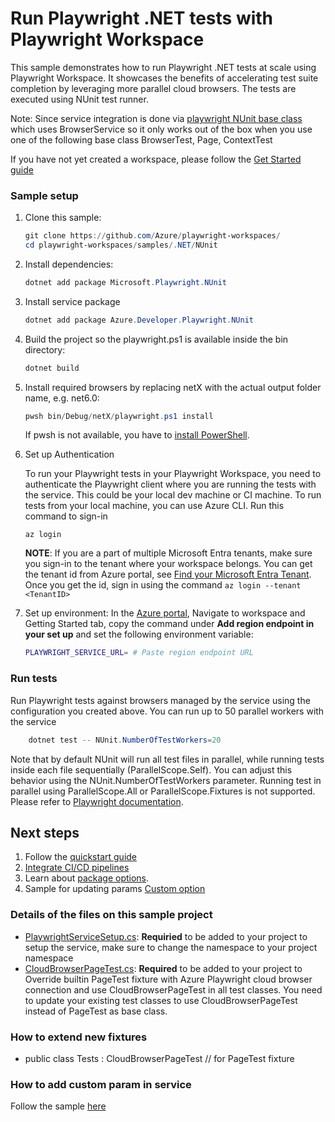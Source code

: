 # Run Playwright .NET tests with Playwright Workspace 

This sample demonstrates how to run Playwright .NET tests at scale using Playwright Workspace. It showcases the benefits of accelerating test suite completion by leveraging more parallel cloud browsers. The tests are executed using NUnit test runner.

Note: Since service integration is done via [playwright NUnit base class](https://playwright.dev/dotnet/docs/test-runners) which uses BrowserService so it only works out of the box when you use one of the following base class BrowserTest, Page, ContextTest

If you have not yet created a workspace, please follow the [Get Started guide](../../../README.md#get-started)

### Sample setup
1. Clone this sample:
    ```powershell
    git clone https://github.com/Azure/playwright-workspaces/
    cd playwright-workspaces/samples/.NET/NUnit
    ```

1. Install dependencies:
    ```powershell
    dotnet add package Microsoft.Playwright.NUnit
    ```
1. Install service package
   ```powershell
   dotnet add package Azure.Developer.Playwright.NUnit
   ```
   
1. Build the project so the playwright.ps1 is available inside the bin directory:
    ```powershell
    dotnet build
    ```

1. Install required browsers by replacing netX with the actual output folder name, e.g. net6.0:

    ```powershell
    pwsh bin/Debug/netX/playwright.ps1 install
    ```

    If pwsh is not available, you have to [install PowerShell](https://docs.microsoft.com/powershell/scripting/install/installing-powershell).

1. Set up Authentication 

    To run your Playwright tests in your Playwright Workspace, you need to authenticate the Playwright client where you are running the tests with the service. This could be your local dev machine or CI machine. To run tests from your local machine, you can use Azure CLI. Run this command to sign-in 
    
    ```CLI
    az login
    ```
    **NOTE**: If you are a part of multiple Microsoft Entra tenants, make sure you sign-in to the tenant where your workspace belongs. You can get the tenant id from Azure portal, see [Find your Microsoft Entra Tenant](https://learn.microsoft.com/en-us/azure/azure-portal/get-subscription-tenant-id#find-your-microsoft-entra-tenant). Once you get the id, sign in using the command `az login --tenant <TenantID>`

1. Set up environment: 
   In the [Azure portal](https://portal.azure.com), Navigate to workspace and Getting Started tab, copy the command under **Add region endpoint in your set up** and set the following environment variable:

   ```bash
   PLAYWRIGHT_SERVICE_URL= # Paste region endpoint URL
    ```
   
### Run tests

Run Playwright tests against browsers managed by the service using the configuration you created above. You can run up to 50 parallel workers with the service
```powershell
    dotnet test -- NUnit.NumberOfTestWorkers=20
```
Note that by default NUnit will run all test files in parallel, while running tests inside each file sequentially (ParallelScope.Self). You can adjust this behavior using the NUnit.NumberOfTestWorkers parameter. Running test in parallel using ParallelScope.All or ParallelScope.Fixtures is not supported. Please refer to [Playwright documentation](https://playwright.dev/dotnet/docs/test-runners#running-nunit-tests-in-parallel). 

   
## Next steps
1. Follow the [quickstart guide](TBD)
2. [Integrate CI/CD pipelines](TBD)
3. Learn about [package options](TBD).
4. Sample for updating params [Custom option](https://github.com/Azure/azure-sdk-for-net/blob/main/sdk/loadtestservice/Azure.Developer.Playwright.NUnit/samples/Sample2_CustomisingServiceParameters.md)

### Details of the files on this sample project
- [PlaywrightServiceSetup.cs](./PlaywrightServiceSetup.cs): **Requiried** to be added to your project to setup the service, make sure to change the namespace to your project namespace
- [CloudBrowserPageTest.cs](./CloudBrowserPageTest.cs): **Required** to be added to your project to Override builtin PageTest fixture with Azure Playwright cloud browser connection and use CloudBrowserPageTest in all test classes. You need to update your existing test classes to use CloudBrowserPageTest instead of PageTest as base class.


### How to extend new fixtures
- public class Tests : CloudBrowserPageTest // for PageTest fixture

### How to add custom param in service
Follow the sample [here](https://github.com/Azure/azure-sdk-for-net/blob/main/sdk/loadtestservice/Azure.Developer.Playwright.NUnit/samples/Sample2_CustomisingServiceParameters.md)

